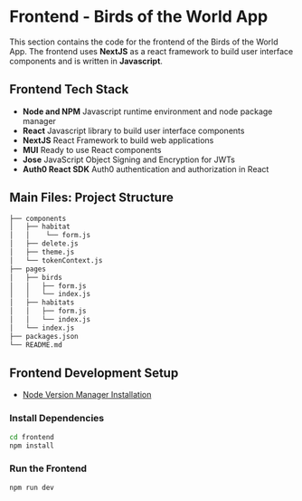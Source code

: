 # Frontend - Birds of the World App

This section contains the code for the frontend of the Birds of the World App. The frontend uses **NextJS** as a react framework to build user interface components and is written in **Javascript**.

## Frontend Tech Stack

- **Node and NPM** Javascript runtime environment and node package manager
- **React** Javascript library to build user interface components
- **NextJS** React Framework to build web applications
- **MUI** Ready to use React components
- **Jose** JavaScript Object Signing and Encryption for JWTs
- **Auth0 React SDK** Auth0 authentication and authorization in React

## Main Files: Project Structure

```sh
├── components
│   ├── habitat
│   │    └── form.js
│   ├── delete.js
│   ├── theme.js
│   └── tokenContext.js
├── pages
│   ├── birds
│   │   ├── form.js
│   │   └── index.js
│   ├── habitats
│   │   ├── form.js
│   │   └── index.js
│   └── index.js
├── packages.json
└── README.md
```

## Frontend Development Setup

- [Node Version Manager Installation](https://tecadmin.net/install-nvm-macos-with-homebrew)

### Install Dependencies

```bash
cd frontend
npm install
```

### Run the Frontend

```bash
npm run dev
```
